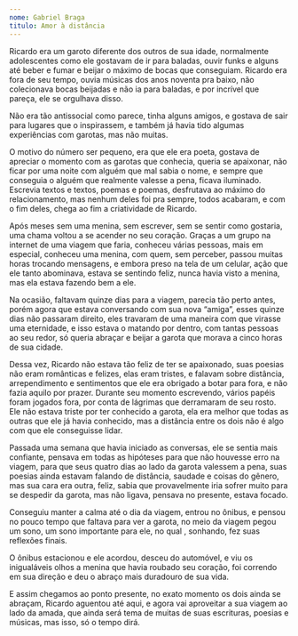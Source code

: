 ```yaml
---
nome: Gabriel Braga
titulo: Amor à distância
---
```


Ricardo era um garoto diferente dos outros de sua idade, normalmente adolescentes como ele gostavam de ir para baladas, ouvir funks e alguns até beber e fumar e beijar o máximo de bocas que conseguiam. Ricardo era fora de seu tempo, ouvia músicas dos anos noventa pra baixo, não colecionava bocas beijadas e não ia para baladas, e por incrível que pareça, ele se orgulhava disso.

Não era tão antissocial como parece, tinha alguns amigos, e gostava de sair para lugares que o inspirassem, e também já havia tido algumas experiências com garotas, mas não muitas.

O motivo do número ser pequeno, era que ele era poeta, gostava de apreciar o momento com as garotas que conhecia, queria se apaixonar, não ficar por uma noite com alguém que mal sabia o nome, e sempre que conseguia o alguém que realmente valesse a pena, ficava iluminado. Escrevia textos e textos, poemas  e poemas, desfrutava ao máximo do relacionamento, mas nenhum deles foi pra sempre, todos acabaram, e com o fim deles, chega ao fim a criatividade de Ricardo.

Após meses sem uma menina, sem escrever, sem se sentir como gostaria, uma chama voltou a se acender no seu coração. Graças a um grupo na internet de uma viagem que faria, conheceu várias pessoas, mais em especial, conheceu uma menina, com quem, sem perceber, passou muitas horas trocando mensagens, e embora preso na tela de um celular, ação que ele tanto abominava, estava se sentindo feliz, nunca havia visto a menina, mas ela estava fazendo bem a ele.

Na ocasião, faltavam quinze dias para a viagem, parecia tão perto antes, porém agora que estava conversando com sua nova “amiga”, esses quinze dias não passaram direito, eles travaram de uma maneira com que virasse uma eternidade, e isso estava o matando por dentro, com tantas pessoas ao seu redor, só queria abraçar e beijar  a garota que morava a cinco horas de sua cidade.

Dessa vez, Ricardo não estava tão feliz de ter se apaixonado, suas poesias não eram românticas e felizes, elas eram tristes, e falavam sobre distância, arrependimento e sentimentos que ele era obrigado a botar para fora, e não fazia aquilo por prazer. Durante seu momento escrevendo, vários papéis foram jogados fora, por conta de lágrimas que derramaram de seu rosto. Ele não estava triste por ter conhecido a garota, ela era melhor que todas as outras que ele já havia conhecido, mas a distância entre os dois não é algo com que ele conseguisse lidar.

Passada uma semana que havia iniciado as conversas, ele se sentia mais confiante, pensava em todas as hipóteses para que não houvesse erro na viagem, para que seus quatro dias ao lado da garota valessem a pena, suas poesias ainda estavam falando de distância, saudade e coisas do gênero, mas sua cara era outra, feliz, sabia que provavelmente iria sofrer muito para se despedir da garota, mas não ligava, pensava no presente, estava focado.

Conseguiu manter a calma até o dia da viagem, entrou no ônibus, e pensou no pouco tempo que faltava para ver a garota, no meio da viagem pegou um sono, um sono importante para ele, no qual , sonhando, fez suas reflexões finais.

O ônibus estacionou e ele acordou, desceu do automóvel, e viu os inigualáveis olhos a menina que havia roubado seu coração, foi correndo em sua direção e deu o abraço mais duradouro de sua vida.

E assim chegamos ao ponto presente, no exato momento os dois ainda se abraçam, Ricardo aguentou até aqui, e agora vai aproveitar a sua viagem ao lado da amada, que ainda será tema de muitas de suas escrituras, poesias e músicas, mas isso, só o tempo dirá.


